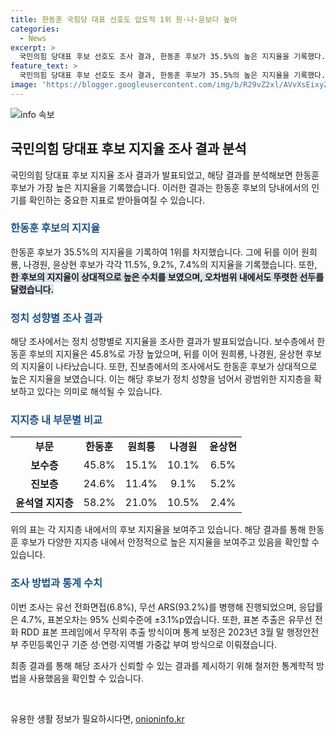 ```yaml
---
title: 한동훈 국힘당 대표 선호도 압도적 1위 원·나·윤보다 높아
categories:
  - News
excerpt: >
  국민의힘 당대표 후보 선호도 조사 결과, 한동훈 후보가 35.5%의 높은 지지율을 기록했다. 원희룡, 나경원, 윤상현 후보의 지지율을 합쳐도 한 후보의 지지율에 미치지 못했으며, 보수층 및 정치 성향별 조사에서도 한 후보가 우세한 것으로 나타났다. 또한, 윤석열 대통령을 지지하는 층에서도 한 후보가 과반을 넘는 지지를 받았다. 이번 조사는 6~8일에 실시되었고, 응답률은 4.7%로, 유무선 전화로 진행되었으며, 표본오차는 ±3.1%p였다.
feature_text: >
  국민의힘 당대표 후보 선호도 조사 결과, 한동훈 후보가 35.5%의 높은 지지율을 기록했다. 원희룡, 나경원, 윤상현 후보의 지지율을 합쳐도 한 후보의 지지율에 미치지 못했으며, 보수층 및 정치 성향별 조사에서도 한 후보가 우세한 것으로 나타났다. 또한, 윤석열 대통령을 지지하는 층에서도 한 후보가 과반을 넘는 지지를 받았다. 이번 조사는 6~8일에 실시되었고, 응답률은 4.7%로, 유무선 전화로 진행되었으며, 표본오차는 ±3.1%p였다.
image: 'https://blogger.googleusercontent.com/img/b/R29vZ2xl/AVvXsEixyZcFfHzMRdzZMjFBmAUKJYCLCGyLL1o632UiGVXcaFdKo_bkvkuCioo0uUKlGfBVcT3P84aROyZIXSBEx3Aw5nCQ3pTgDom1WDC4m8eifvWiAmWEEVb4x6G_l8C0QH225ldMjyaFvpxGEBGNO37VmDTDMHGhJPq73UglMfDca1-0aw/s1600/blogspot.png'
---
```


<p><img src="https://blogger.googleusercontent.com/img/b/R29vZ2xl/AVvXsEixyZcFfHzMRdzZMjFBmAUKJYCLCGyLL1o632UiGVXcaFdKo_bkvkuCioo0uUKlGfBVcT3P84aROyZIXSBEx3Aw5nCQ3pTgDom1WDC4m8eifvWiAmWEEVb4x6G_l8C0QH225ldMjyaFvpxGEBGNO37VmDTDMHGhJPq73UglMfDca1-0aw/s1600/blogspot.png" alt="info 속보" /></p>

<h2 data-ke-size="size26">국민의힘 당대표 후보 지지율 조사 결과 분석</h2>

<p data-ke-size="size16">국민의힘 당대표 후보 지지율 조사 결과가 발표되었고, 해당 결과를 분석해보면 한동훈 후보가 가장 높은 지지율을 기록했습니다. 이러한 결과는 한동훈 후보의 당내에서의 인기를 확인하는 중요한 지표로 받아들여질 수 있습니다.</p>

<h3><b><span style="color: #1a5490;">한동훈 후보의 지지율</span></b></h3>

<p data-ke-size="size16">한동훈 후보가 35.5%의 지지율을 기록하여 1위를 차지했습니다. 그에 뒤를 이어 원희룡, 나경원, 윤상현 후보가 각각 11.5%, 9.2%, 7.4%의 지지율을 기록했습니다. 또한, <b><span style="background-color: #21538527;">한 후보의 지지율이 상대적으로 높은 수치를 보였으며, 오차범위 내에서도 뚜렷한 선두를 달렸습니다.</span></b></p>

<h3><b><span style="color: #1a5490;">정치 성향별 조사 결과</span></b></h3>

<p data-ke-size="size16">해당 조사에서는 정치 성향별로 지지율을 조사한 결과가 발표되었습니다. 보수층에서 한동훈 후보의 지지율은 45.8%로 가장 높았으며, 뒤를 이어 원희룡, 나경원, 윤상현 후보의 지지율이 나타났습니다. 또한, 진보층에서의 조사에서도 한동훈 후보가 상대적으로 높은 지지율을 보였습니다. 이는 해당 후보가 정치 성향을 넘어서 광범위한 지지층을 확보하고 있다는 의미로 해석될 수 있습니다.</p>

<h3><b><span style="color: #1a5490;">지지층 내 부문별 비교</span></b></h3>

<table>
  <tr>
    <td style="text-align: center; height: 17px;"><b>부문</b></td>
    <td style="text-align: center; height: 17px;"><b>한동훈</b></td>
    <td style="text-align: center; height: 17px;"><b>원희룡</b></td>
    <td style="text-align: center; height: 17px;"><b>나경원</b></td>
    <td style="text-align: center; height: 17px;"><b>윤상현</b></td>
  </tr>
  <tr>
    <td style="text-align: center; height: 17px;"><b>보수층</b></td>
    <td style="text-align: center; height: 17px;">45.8%</td>
    <td style="text-align: center; height: 17px;">15.1%</td>
    <td style="text-align: center; height: 17px;">10.1%</td>
    <td style="text-align: center; height: 17px;">6.5%</td>
  </tr>
  <tr>
    <td style="text-align: center; height: 17px;"><b>진보층</b></td>
    <td style="text-align: center; height: 17px;">24.6%</td>
    <td style="text-align: center; height: 17px;">11.4%</td>
    <td style="text-align: center; height: 17px;">9.1%</td>
    <td style="text-align: center; height: 17px;">5.2%</td>
  </tr>
  <tr>
    <td style="text-align: center; height: 17px;"><b>윤석열 지지층</b></td>
    <td style="text-align: center; height: 17px;">58.2%</td>
    <td style="text-align: center; height: 17px;">21.0%</td>
    <td style="text-align: center; height: 17px;">10.5%</td>
    <td style="text-align: center; height: 17px;">2.4%</td>
  </tr>
</table>

<p data-ke-size="size16">위의 표는 각 지지층 내에서의 후보 지지율을 보여주고 있습니다. 해당 결과를 통해 한동훈 후보가 다양한 지지층 내에서 안정적으로 높은 지지율을 보여주고 있음을 확인할 수 있습니다.</p>

<h3><b><span style="color: #1a5490;">조사 방법과 통계 수치</span></b></h3>

<p data-ke-size="size16">이번 조사는 유선 전화면접(6.8%), 무선 ARS(93.2%)를 병행해 진행되었으며, 응답률은 4.7%, 표본오차는 95% 신뢰수준에 ±3.1%p였습니다. 또한, 표본 추출은 유무선 전화 RDD 표본 프레임에서 무작위 추출 방식이며 통계 보정은 2023년 3월 말 행정안전부 주민등록인구 기준 성·연령·지역별 가중값 부여 방식으로 이뤄졌습니다.</p>

<p data-ke-size="size16">최종 결과를 통해 해당 조사가 신뢰할 수 있는 결과를 제시하기 위해 철저한 통계학적 방법을 사용했음을 확인할 수 있습니다.</p>

<p data-ke-size="size16">&nbsp;</p>
유용한 생활 정보가 필요하시다면, <a href="https://onioninfo.kr" rel="dofollow">onioninfo.kr</a>


